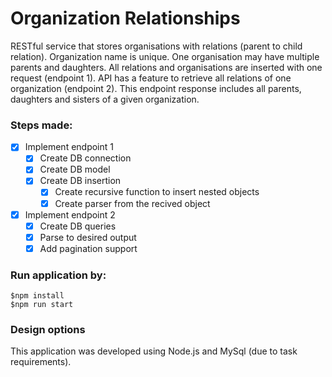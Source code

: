 # Organization Relationships

RESTful service that stores organisations with relations
(parent to child relation). Organization name is unique. One organisation may have multiple
parents and daughters. All relations and organisations are inserted with one request (endpoint
1).
API has a feature to retrieve all relations of one organization (endpoint 2). This endpoint
response includes all parents, daughters and sisters of a given organization.

### Steps made:

- [x] Implement endpoint 1
  - [x] Create DB connection
  - [x] Create DB model
  - [x] Create DB insertion
    - [x] Create recursive function to insert nested objects
    - [x] Create parser from the recived object
- [x] Implement endpoint 2
  - [x] Create DB queries
  - [x] Parse to desired output
  - [x] Add pagination support

### Run application by:

```
$npm install
$npm run start
```

### Design options

This application was developed using Node.js and MySql (due to task requirements).
